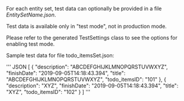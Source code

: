 For each entity set, test data can optionally be provided in a file *EntitySetName.json*.

Test data is available only in "test mode", not in production mode.

Please refer to the generated TestSettings class to see the options for enabling test mode.

Sample test data for file todo_itemsSet.json:

''' JSON
[
    {
        "description": "ABCDEFGHIJKLMNOPQRSTUVWXYZ",
        "finishDate": "2019-09-05T14:18:43.394",
        "title": "ABCDEFGHIJKLMNOPQRSTUVWXYZ",
        "todo_itemsID": "101"
    },
    {
        "description": "XYZ",
        "finishDate": "2019-09-05T14:18:43.394",
        "title": "XYZ",
        "todo_itemsID": "102"
    }
]
'''
